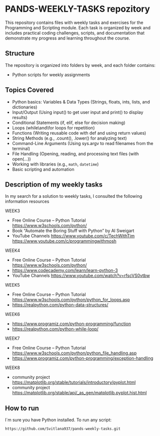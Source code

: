 # PANDS-WEEKLY-TASKS repozitory

This repository contains files with weekly tasks and exercises for the Programming and Scripting module.
Each task is organized by week and includes practical coding challenges, scripts, and documentation that demonstrate my progress and learning throughout the course.

## Structure

The repository is organized into folders by week, and each folder contains:
- Python scripts for weekly assignments

## Topics Covered

- Python basics: Variables & Data Types (Strings, floats, ints, lists, and dictionaries)  
- Input/Output (Using input() to get user input and print() to display results)
- Conditional Statements (if, elif, else for decision making)
- Loops (while\and\for loops for repetition)
- Functions (Writing reusable code with def and using return values)
- String Methods (e.g., .count(), .lower() for analyzing text)
- Command-Line Arguments (Using sys.argv to read filenames from the terminal)
- File Handling (Opening, reading, and processing text files (with open(...))
- Working with libraries (e.g., `math`, `datetime`)
- Basic scripting and automation

## Description of my weekly tasks

In my search for a solution to weekly tasks, I consulted the following information resources

 WEEK3
  - Free Online Course  – Python Tutorial https://www.w3schools.com/python/
  - Book                  “Automate the Boring Stuff with Python” by Al Sweigart
  - YouTube Channels      https://www.youtube.com/c/TechWithTim
                          https://www.youtube.com/c/programmingwithmosh
    
WEEK4
  - Free Online Course  – Python Tutorial https://www.w3schools.com/python/
  - https://www.codecademy.com/learn/learn-python-3
  - YouTube Channels      https://www.youtube.com/watch?v=rfscVS0vtbw

WEEK5
  - Free Online Course  – Python Tutorial https://www.w3schools.com/python/python_for_loops.asp
  - https://realpython.com/python-data-structures/

WEEK6
  - https://www.programiz.com/python-programming/function
  - https://realpython.com/python-while-loop/

WEEK7
  - Free Online Course  – Python Tutorial https://www.w3schools.com/python/python_file_handling.asp
  - https://www.programiz.com/python-programming/exception-handling
  
WEEK8
  - community project https://matplotlib.org/stable/tutorials/introductory/pyplot.html
  - community project https://matplotlib.org/stable/api/_as_gen/matplotlib.pyplot.hist.html

## How to run

I`m sure you have Python installed. 
To run any script:
```bash
https://github.com/Svitlana937/pands-weekly-tasks.git







